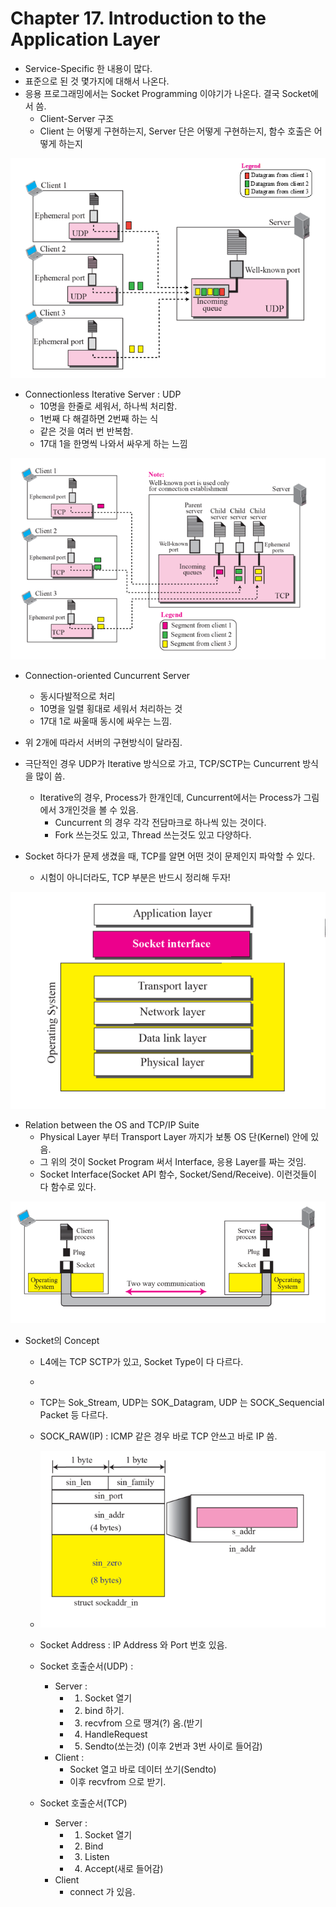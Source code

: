 # Chapter 17. Introduction to the Application Layer

+ Service-Specific 한 내용이 많다. 
+ 표준으로 된 것 몇가지에 대해서 나온다. 
+ 응용 프로그래밍에서는 Socket Programming 이야기가 나온다. 결국 Socket에서 씀. 
  - Client-Server 구조 
  - Client 는 어떻게 구현하는지, Server 단은 어떻게 구현하는지, 함수 호출은 어떻게 하는지

<img src="images/CompNetwork_Ch17_1.png"/>

+ Connectionless Iterative Server : UDP
  - 10명을 한줄로 세워서, 하나씩 처리함. 
  - 1번째 다 해결하면 2번째 하는 식
  - 같은 것을 여러 번 반복함. 
  - 17대 1을 한명씩 나와서 싸우게 하는 느낌

<img src="images/CompNetwork_Ch17_2.png"/>

+ Connection-oriented Cuncurrent Server
  - 동시다발적으로 처리
  - 10명을 일렬 횡대로 세워서 처리하는 것
  - 17대 1로 싸울때 동시에 싸우는 느낌.

+ 위 2개에 따라서 서버의 구현방식이 달라짐.
+ 극단적인 경우 UDP가 Iterative 방식으로 가고, TCP/SCTP는 Cuncurrent 방식을 많이 씀. 
  - Iterative의 경우, Process가 한개인데, Cuncurrent에서는 Process가 그림에서 3개인것을 볼 수 있음.
    - Cuncurrent 의 경우 각각 전담마크로 하나씩 있는 것이다. 
    - Fork 쓰는것도 있고, Thread 쓰는것도 있고 다양하다. 

+ Socket 하다가 문제 생겼을 때, TCP를 알면 어떤 것이 문제인지 파악할 수 있다.
  - 시험이 아니더라도, TCP 부분은 반드시 정리해 두자!

<img src="images/CompNetwork_Ch17_3.png"/>

+ Relation between the OS and TCP/IP Suite
  - Physical Layer 부터 Transport Layer 까지가 보통 OS 단(Kernel) 안에 있음.
  - 그 위의 것이 Socket Program 써서 Interface, 응용 Layer를 짜는 것임.
  - Socket Interface(Socket API 함수, Socket/Send/Receive). 이런것들이 다 함수로 있다.

<img src="images/CompNetwork_Ch17_4.png"/>

+ Socket의 Concept
  - L4에는 TCP SCTP가 있고, Socket Type이 다 다르다. 
  - 
  - TCP는 Sok_Stream, UDP는 SOK_Datagram, UDP 는 SOCK_Sequencial Packet 등 다르다. 
  - SOCK_RAW(IP) : ICMP 같은 경우 바로 TCP 안쓰고 바로 IP 씀. 
  - <img src="images/CompNetwork_Ch17_5.png"/>
  
  - Socket Address : IP Address 와 Port 번호 있음.
  
  - Socket 호출순서(UDP) : 
    - Server : 
      - 1. Socket 열기
      - 2. bind 하기.
      - 3. recvfrom 으로 땡겨(?) 옴.(받기
      - 4. HandleRequest
      - 5. Sendto(쏘는것) (이후 2번과 3번 사이로 들어감)
    - Client : 
      - Socket 열고 바로 데이터 쏘기(Sendto)
      - 이후 recvfrom 으로 받기.
      
  - Socket 호출순서(TCP)
    - Server : 
      - 1. Socket 열기
      - 2. Bind
      - 3. Listen
      - 4. Accept(새로 들어감)
    - Client
      - connect 가 있음. 
